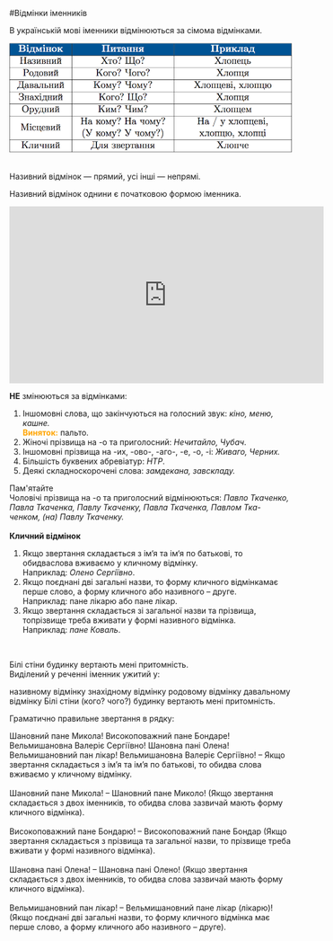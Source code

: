 #Відмінки іменників



В українськiй мовi iменники вiдмiнюються за сiмома вiдмiнками.<br>

<div class="center">
<img src="../pics/5/8.png" width="700px" class="center"/>
</div>
<br>

Називний вiдмiнок — прямий, усi iншi — непрямi.
<br>

Називний вiдмiнок однини є початковою формою iменника.

<div class="fluidMedia">
<iframe align="center" width="560" height="315" src="https://www.youtube.com/embed/y7MFdg-xjD4" frameborder="0" allowfullscreen></iframe>
</div>
<div class="popup">
</div>

<span class="p1"><b>НЕ</b> змiнюються за вiдмiнками:</span>

<ol>
<li>Iншомовнi слова, що закiнчуються на голосний звук: <i>кiно, меню, кашне.</i><br>
<font color="orange"><b>Виняток:</b></font> пальто. </li>
<li>Жiночi прiзвища на <span class="p1">-о</span> та приголосний: <i>Нечитайло, Чубач</i>.</li>
<li>Iншомовнi прiзвища на <span class="p1">-их, -ово-, -аго-, -е, -о, -i</span>: <i>Живаго, Черних.</i></li>
<li>Бiльшiсть буквених абревiатур: <i>НТР</i>.</li>
<li>Деякi складноскороченi слова: <i>замдекана, завскладу.</i></li>
</ol>

<div class="add-wrap">
<span class="add">Пам'ятайте</span>
<div class="add-text">
Чоловiчi прiзвища на <span class="p1">-о</span> та приголосний вiдмiнюються: <i>Павло Ткаченко, Павла Ткаченка, Павлу Ткаченку, Павла Ткаченка, Павлом Тка- ченком, (на) Павлу Ткаченку.</i>
</div>
</div>

<br>
<span class="p1"><b>Кличний вiдмiнок</b></span>

<ol>
<li>Якщо звертання складається з iм‘я та iм‘я по батьковi, то обидваслова вживаємо у кличному вiдмiнку.<br>
<span class="p1">Наприклад</span>: <i>Олено Сергiївно</i>.</li>
<li>Якщо поєднанi двi загальнi назви, то форму кличного вiдмiнкамає перше слово, а форму кличного або називного – друге.<br>
<span class="p1">Наприклад</span>: пане лiкарю або пане лiкар.</li>
<li>Якщо звертання складається зi загальної назви та прiзвища, топрiзвище треба вживати у формi називного вiдмiнка.<br>
<span class="p1">Наприклад</span>: <i>пане Коваль</i>.</li>
</ol>

<br>
<quiz correctLabel="correct" incorrectLabel="incorrect" checkLabel="check">
    <question text="">
       <p>Білі стіни <span class="p1">будинку</span> вертають мені притомність.<br>Виділений у реченні іменник ужитий у:
</p>
        <answer>називному відмінку</answer>
        <answer>знахідному відмінку</answer>
        <answer correct>родовому відмінку</answer>
        <answer>давальному відмінку</answer>
        <explanation>
  Білі стіни (кого? чого?) будинку вертають мені притомність.
        <explanation>
    </question>
</quiz>


<br>
<quiz correctLabel="correct" incorrectLabel="incorrect" checkLabel="check">
    <question text="">
       <p>Граматично правильне звертання в рядку:</p>
        <answer>Шановний пане Микола!</answer>
        <answer>Високоповажний пане Бондаре!</answer>
        <answer correct>Вельмишановна Валеріє Сергіївно!</answer>
        <answer>Шановна пані Олена!</answer>
        <answer>Вельмишановний пан лікар!</answer>
        <explanation>
  Вельмишановна Валеріє Сергіївно! – Якщо звертання складається з ім’я та ім’я по батькові, то обидва слова вживаємо у кличному відмінку.<br>
  <br>
Шановний пане Микола! – Шановний пане Миколо! (Якщо звертання складається з двох іменників, то обидва слова зазвичай мають форму кличного відмінка). <br>
<br>
Високоповажний пане Бондарю! – Високоповажний пане Бондар (Якщо звертання складається з прізвища та загальної назви, то прізвище треба вживати у формі називного відмінка). <br>
<br>
Шановна пані Олена! – Шановна пані Олено! (Якщо звертання складається з двох іменників, то обидва слова зазвичай мають форму кличного відмінка). <br>
<br>
Вельмишановний пан лікар! – Вельмишановний пане лікар (лікарю)! (Якщо поєднані дві загальні назви, то форму кличного відмінка має перше слово, а форму кличного або називного – друге).
        <explanation>
    </question>
</quiz>

